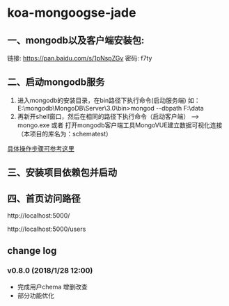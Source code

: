 # koa-mongoogse-jade
## 一、mongodb以及客户端安装包:
链接: https://pan.baidu.com/s/1pNspZGv 密码: f7ty
## 二、启动mongodb服务
1. 进入mongodb的安装目录，在bin路径下执行命令(启动服务端)
如： E:\mongodb\MongoDB\Server\3.0\bin>mongod --dbpath F:\data
2. 再新开shell窗口，然后在相同的路径下执行命令（启动客户端）
--> mongo.exe
或者
打开mongodb客户端工具MongoVUE建立数据可视化连接（本项目的库名为：schematest）


[具体操作步骤可参考这里](http://blog.csdn.net/lupengfei1009/article/details/50832996)

## 三、安装项目依赖包并启动
## 四、首页访问路径 
http://localhost:5000/    

http://localhost:5000/users
## change log
### v0.8.0 (2018/1/28 12:00)
* 完成用户chema 增删改查
* 部分功能优化
